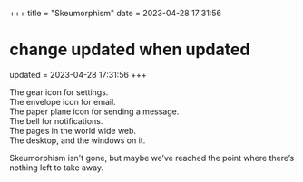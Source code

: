 +++
title = "Skeumorphism"
date = 2023-04-28 17:31:56
  # change updated when updated
updated = 2023-04-28 17:31:56
+++

The gear icon for settings. \
The envelope icon for email. \
The paper plane icon for sending a message. \
The bell for notifications. \
The pages in the world wide web. \
The desktop, and the windows on it.

Skeumorphism isn't gone,
but maybe we’ve reached the point where
there’s nothing left to take away.
